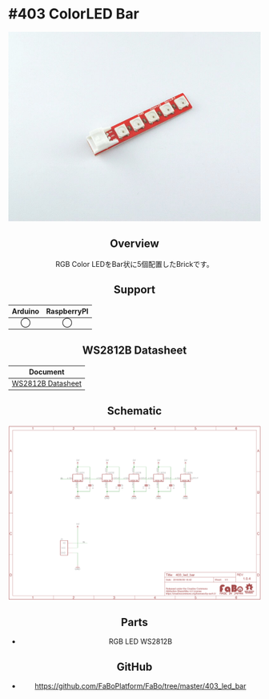 # #403 ColorLED Bar

<center>
  
![](./img/403_led_bar.jpg)
<!--COLORME-->

## Overview
RGB Color LEDをBar状に5個配置したBrickです。

## Support
|Arduino|RaspberryPI|
|:--:|:--:|
|◯|◯|

## WS2812B Datasheet
|Document|
|--|
|[WS2812B Datasheet](http://www.adafruit.com/datasheets/WS2812B.pdf)|

## Schematic
![](./img/403_led_bar_sch.png)

## Parts
- RGB LED WS2812B

## GitHub
- https://github.com/FaBoPlatform/FaBo/tree/master/403_led_bar

